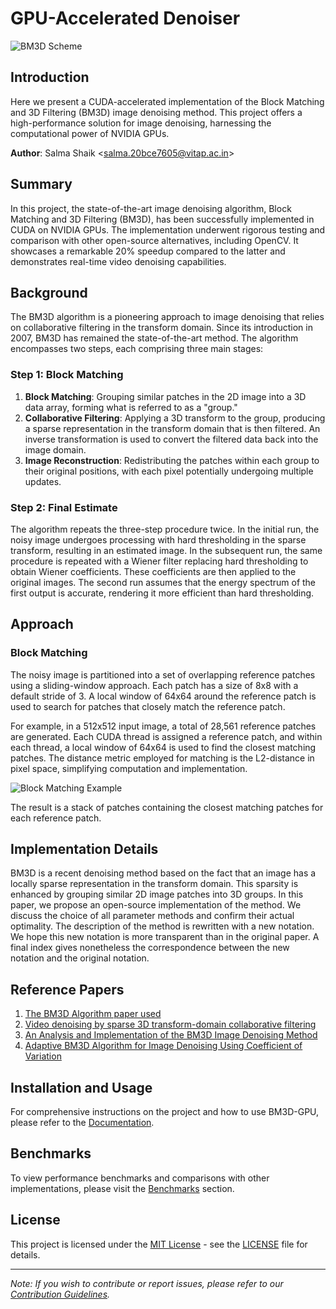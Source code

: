# GPU-Accelerated Denoiser

![BM3D Scheme](https://github.com/IdealisticINTJ/GPU-Accelerated-Denoiser/assets/65449934/1c900438-e871-43f5-929e-da1abcedb195)

## Introduction

Here we present a CUDA-accelerated implementation of the Block Matching and 3D Filtering (BM3D) image denoising method. This project offers a high-performance solution for image denoising, harnessing the computational power of NVIDIA GPUs.

**Author**: Salma Shaik <<salma.20bce7605@vitap.ac.in>>

## Summary

In this project, the state-of-the-art image denoising algorithm, Block Matching and 3D Filtering (BM3D), has been successfully implemented in CUDA on NVIDIA GPUs. The implementation underwent rigorous testing and comparison with other open-source alternatives, including OpenCV. It showcases a remarkable 20% speedup compared to the latter and demonstrates real-time video denoising capabilities.

## Background

The BM3D algorithm is a pioneering approach to image denoising that relies on collaborative filtering in the transform domain. Since its introduction in 2007, BM3D has remained the state-of-the-art method. The algorithm encompasses two steps, each comprising three main stages:

### Step 1: Block Matching
1. **Block Matching**: Grouping similar patches in the 2D image into a 3D data array, forming what is referred to as a "group."
2. **Collaborative Filtering**: Applying a 3D transform to the group, producing a sparse representation in the transform domain that is then filtered. An inverse transformation is used to convert the filtered data back into the image domain.
3. **Image Reconstruction**: Redistributing the patches within each group to their original positions, with each pixel potentially undergoing multiple updates.

### Step 2: Final Estimate
The algorithm repeats the three-step procedure twice. In the initial run, the noisy image undergoes processing with hard thresholding in the sparse transform, resulting in an estimated image. In the subsequent run, the same procedure is repeated with a Wiener filter replacing hard thresholding to obtain Wiener coefficients. These coefficients are then applied to the original images. The second run assumes that the energy spectrum of the first output is accurate, rendering it more efficient than hard thresholding.

## Approach

### Block Matching
The noisy image is partitioned into a set of overlapping reference patches using a sliding-window approach. Each patch has a size of 8x8 with a default stride of 3. A local window of 64x64 around the reference patch is used to search for patches that closely match the reference patch.

For example, in a 512x512 input image, a total of 28,561 reference patches are generated. Each CUDA thread is assigned a reference patch, and within each thread, a local window of 64x64 is used to find the closest matching patches. The distance metric employed for matching is the L2-distance in pixel space, simplifying computation and implementation.

![Block Matching Example](https://github.com/IdealisticINTJ/GPU-Accelerated-Denoiser/assets/65449934/a6582b80-5e6f-4150-9786-af65a4a7639a)

The result is a stack of patches containing the closest matching patches for each reference patch.

## Implementation Details

BM3D is a recent denoising method based on the fact that an image has a locally sparse representation in the transform domain. This sparsity is enhanced by grouping similar 2D image patches into 3D groups. In this paper, we propose an open-source implementation of the method. We discuss the choice of all parameter methods and confirm their actual optimality. The description of the method is rewritten with a new notation. We hope this new notation is more transparent than in the original paper. A final index gives nonetheless the correspondence between the new notation and the original notation.

## Reference Papers
1. [The BM3D Algorithm paper used](https://www.cs.tut.fi/~foi/GCF-BM3D/BM3D_TIP_2007.pdf)
2. [Video denoising by sparse 3D transform-domain collaborative filtering](https://www.researchgate.net/publication/242187593_Video_denoising_by_sparse_3D_transform-domain_collaborative_filtering)
3. [An Analysis and Implementation of the BM3D Image Denoising Method](https://www.researchgate.net/publication/289990721_An_Analysis_and_Implementation_of_the_BM3D_Image_Denoising_Method)
4. [Adaptive BM3D Algorithm for Image Denoising Using Coefficient of Variation](https://www.semanticscholar.org/paper/Adaptive-BM3D-Algorithm-for-Image-Denoising-Using-Song-Duan/83f081604196971ca3b0841a18953ec1aefaa3e8?utm_source=direct_link)

## Installation and Usage

For comprehensive instructions on the project and how to use BM3D-GPU, please refer to the [Documentation](implementation_notes.md).

## Benchmarks

To view performance benchmarks and comparisons with other implementations, please visit the [Benchmarks](benchmarks/) section.

## License

This project is licensed under the [MIT License](LICENSE) - see the [LICENSE](LICENSE) file for details.

---

*Note: If you wish to contribute or report issues, please refer to our [Contribution Guidelines](CONTRIBUTING.md).*

